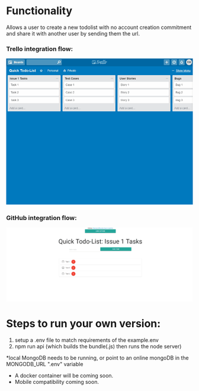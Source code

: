 # Functionality

Allows a user to create a new todolist with no account creation commitment and share it with another user by sending them the url.

### Trello integration flow:

![Trello Flow Gif](https://github.com/BrentonWheeler/mern-todolist/blob/master/readmeGifs/Trello%20Flow%20Gif.gif "Trello Flow Gif")

### GitHub integration flow:

![Github Flow Gif](https://github.com/BrentonWheeler/mern-todolist/blob/master/readmeGifs/GitHub%20Flow%20Gif.gif "Github Flow Gif")

# Steps to run your own version:

1. setup a .env file to match requirements of the example.env
2. npm run api (which builds the bundle(.js) then runs the node server)

\*local MongoDB needs to be running, or point to an online mongoDB in the MONGODB_URL ".env" variable

- A docker container will be coming soon.
- Mobile compatibility coming soon.
